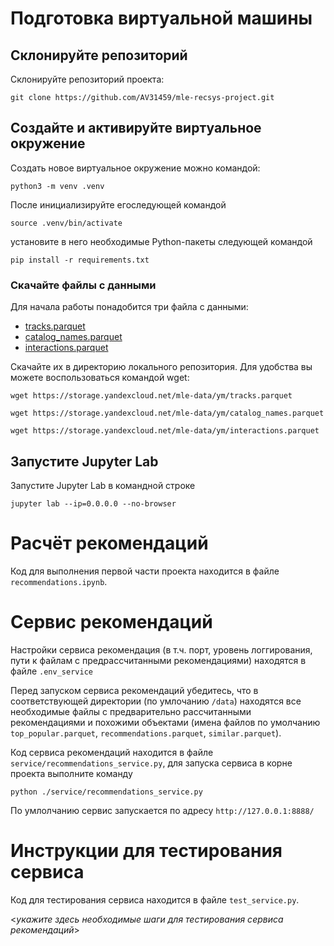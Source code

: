 # Подготовка виртуальной машины

## Склонируйте репозиторий

Склонируйте репозиторий проекта:

```
git clone https://github.com/AV31459/mle-recsys-project.git
```

## Создайте и активируйте виртуальное окружение

Создать новое виртуальное окружение можно командой:

```
python3 -m venv .venv
```

После инициализируйте егоследующей командой

```
source .venv/bin/activate
```

установите в него необходимые Python-пакеты следующей командой

```
pip install -r requirements.txt
```

### Скачайте файлы с данными

Для начала работы понадобится три файла с данными:
- [tracks.parquet](https://storage.yandexcloud.net/mle-data/ym/tracks.parquet)
- [catalog_names.parquet](https://storage.yandexcloud.net/mle-data/ym/catalog_names.parquet)
- [interactions.parquet](https://storage.yandexcloud.net/mle-data/ym/interactions.parquet)
 
Скачайте их в директорию локального репозитория. Для удобства вы можете воспользоваться командой wget:

```
wget https://storage.yandexcloud.net/mle-data/ym/tracks.parquet

wget https://storage.yandexcloud.net/mle-data/ym/catalog_names.parquet

wget https://storage.yandexcloud.net/mle-data/ym/interactions.parquet
```

## Запустите Jupyter Lab

Запустите Jupyter Lab в командной строке

```
jupyter lab --ip=0.0.0.0 --no-browser
```

# Расчёт рекомендаций

Код для выполнения первой части проекта находится в файле `recommendations.ipynb`.

# Сервис рекомендаций

Настройки сервиса рекомендация (в т.ч. порт, уровень логгирования, пути к файлам с предрассчитанными рекомендациями) находятся в файле `.env_service`       

Перед запуском сервиса рекомендаций убедитесь, что в соответствующей директории (по умлочанию `/data`) находятся все необходимые файлы с предварительно рассчитанными рекомендациями и похожими объектами (имена файлов по умолчанию `top_popular.parquet`, `recommendations.parquet`, `similar.parquet`).      

Код сервиса рекомендаций находится в файле `service/recommendations_service.py`, для запуска сервиса в корне проекта выполните команду
```
python ./service/recommendations_service.py
```
По умлолчанию сервис запускается по адресу `http://127.0.0.1:8888/`

# Инструкции для тестирования сервиса

Код для тестирования сервиса находится в файле `test_service.py`.

<*укажите здесь необходимые шаги для тестирования сервиса рекомендаций*>
